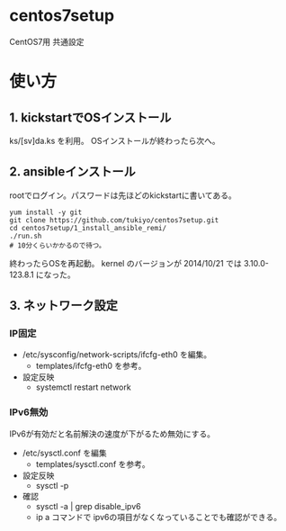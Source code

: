centos7setup
============

CentOS7用 共通設定

# 使い方

## 1. kickstartでOSインストール

ks/[sv]da.ks を利用。
OSインストールが終わったら次へ。

## 2. ansibleインストール

rootでログイン。パスワードは先ほどのkickstartに書いてある。

    yum install -y git
    git clone https://github.com/tukiyo/centos7setup.git
    cd centos7setup/1_install_ansible_remi/
    ./run.sh
    # 10分くらいかかるので待つ。

終わったらOSを再起動。
kernel のバージョンが 2014/10/21 では 3.10.0-123.8.1 になった。

## 3. ネットワーク設定

### IP固定

* /etc/sysconfig/network-scripts/ifcfg-eth0 を編集。
  * templates/ifcfg-eth0 を参考。
* 設定反映
  * systemctl restart network

### IPv6無効

IPv6が有効だと名前解決の速度が下がるため無効にする。

* /etc/sysctl.conf を編集
  * templates/sysctl.conf を参考。
* 設定反映
  * sysctl -p
* 確認
  * sysctl -a | grep disable_ipv6
  * ip a コマンドで ipv6の項目がなくなっていることでも確認ができる。
